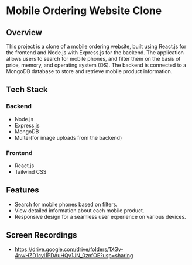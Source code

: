 # Mobile Ordering Website Clone

## Overview

This project is a clone of a mobile ordering website, built using React.js for the frontend and Node.js with Express.js for the backend. The application allows users to search for mobile phones, and filter them on the basis of price, memory, and operating system (OS). The backend is connected to a MongoDB database to store and retrieve mobile product information.

## Tech Stack

### Backend

- Node.js
- Express.js
- MongoDB
- Multer(for image uploads from the backend)

### Frontend

- React.js
- Tailwind CSS

## Features

- Search for mobile phones based on filters.
- View detailed information about each mobile product.
- Responsive design for a seamless user experience on various devices.

## Screen Recordings

- https://drive.google.com/drive/folders/1XGv-4nwHZD1cyl1PDAuHQy1JN_0znfOE?usp=sharing
